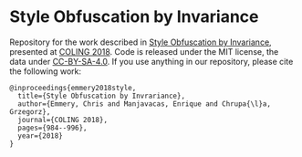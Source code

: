 # Style Obfuscation by Invariance
Repository for the work described in [Style Obfuscation by Invariance](http://aclweb.org/anthology/C18-1084),
presented at [COLING 2018](http://www.coling2018.org/). Code is released under the MIT license, the data under [CC-BY-SA-4.0](https://creativecommons.org/licenses/by-sa/4.0/). If you use anything in our repository, please cite the following work:

```
@inproceedings{emmery2018style,
  title={Style Obfuscation by Invrariance},
  author={Emmery, Chris and Manjavacas, Enrique and Chrupa{\l}a, Grzegorz},
  journal={COLING 2018},
  pages={984--996},
  year={2018}
}
```
